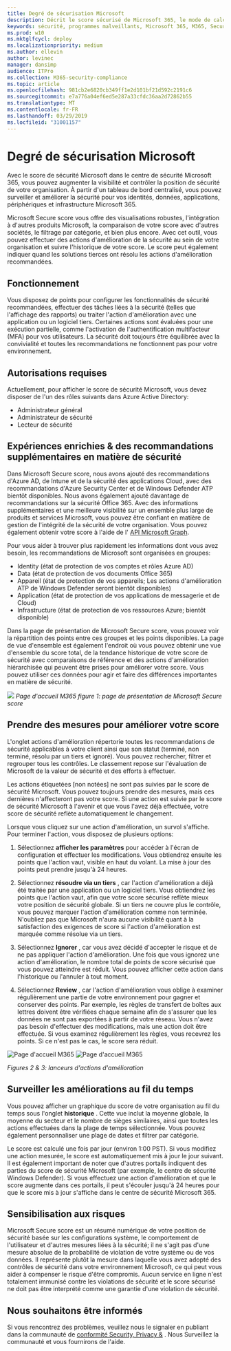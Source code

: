 ```yaml
---
title: Degré de sécurisation Microsoft
description: Décrit le score sécurisé de Microsoft 365, le mode de calcul des détails et les administrateurs de sécurité qui peuvent l'utiliser.
keywords: sécurité, programmes malveillants, Microsoft 365, M365, Secure score, centre de sécurité, actions d'amélioration
ms.prod: w10
ms.mktglfcycl: deploy
ms.localizationpriority: medium
ms.author: ellevin
author: levinec
manager: dansimp
audience: ITPro
ms.collection: M365-security-compliance
ms.topic: article
ms.openlocfilehash: 981cb2e6820cb349ff1e2d101bf21d592c2191c6
ms.sourcegitcommit: e7a776a04ef6ed5e287a33cfdc36aa2d72862b55
ms.translationtype: MT
ms.contentlocale: fr-FR
ms.lasthandoff: 03/29/2019
ms.locfileid: "31001157"
---
```

# <a name="microsoft-secure-score"></a>Degré de sécurisation Microsoft

Avec le score de sécurité Microsoft dans le centre de sécurité Microsoft 365, vous pouvez augmenter la visibilité et contrôler la position de sécurité de votre organisation. À partir d'un tableau de bord centralisé, vous pouvez surveiller et améliorer la sécurité pour vos identités, données, applications, périphériques et infrastructure Microsoft 365.

Microsoft Secure score vous offre des visualisations robustes, l'intégration à d'autres produits Microsoft, la comparaison de votre score avec d'autres sociétés, le filtrage par catégorie, et bien plus encore. Avec cet outil, vous pouvez effectuer des actions d'amélioration de la sécurité au sein de votre organisation et suivre l'historique de votre score. Le score peut également indiquer quand les solutions tierces ont résolu les actions d'amélioration recommandées.  

## <a name="how-it-works"></a>Fonctionnement

Vous disposez de points pour configurer les fonctionnalités de sécurité recommandées, effectuer des tâches liées à la sécurité (telles que l'affichage des rapports) ou traiter l'action d'amélioration avec une application ou un logiciel tiers. Certaines actions sont évaluées pour une exécution partielle, comme l'activation de l'authentification multifacteur (MFA) pour vos utilisateurs. La sécurité doit toujours être équilibrée avec la convivialité et toutes les recommandations ne fonctionnent pas pour votre environnement.

## <a name="required-permissions"></a>Autorisations requises

Actuellement, pour afficher le score de sécurité Microsoft, vous devez disposer de l'un des rôles suivants dans Azure Active Directory:

* Administrateur général
* Administrateur de sécurité
* Lecteur de sécurité

## <a name="rich-experiences--additional-security-recommendations"></a>Expériences enrichies & des recommandations supplémentaires en matière de sécurité

Dans Microsoft Secure score, nous avons ajouté des recommandations d'Azure AD, de Intune et de la sécurité des applications Cloud, avec des recommandations d'Azure Security Center et de Windows Defender ATP bientôt disponibles. Nous avons également ajouté davantage de recommandations sur la sécurité Office 365. Avec des informations supplémentaires et une meilleure visibilité sur un ensemble plus large de produits et services Microsoft, vous pouvez être confiant en matière de gestion de l'intégrité de la sécurité de votre organisation. Vous pouvez également obtenir votre score à l'aide de l' [API Microsoft Graph](https://docs.microsoft.com/graph/api/resources/securescores?view=graph-rest-beta).

Pour vous aider à trouver plus rapidement les informations dont vous avez besoin, les recommandations de Microsoft sont organisées en groupes:

* Identity (état de protection de vos comptes et rôles Azure AD)
* Data (état de protection de vos documents Office 365)
* Appareil (état de protection de vos appareils; Les actions d'amélioration ATP de Windows Defender seront bientôt disponibles)
* Application (état de protection de vos applications de messagerie et de Cloud)
* Infrastructure (état de protection de vos ressources Azure; bientôt disponible)

Dans la page de présentation de Microsoft Secure score, vous pouvez voir la répartition des points entre ces groupes et les points disponibles. La page de vue d'ensemble est également l'endroit où vous pouvez obtenir une vue d'ensemble du score total, de la tendance historique de votre score de sécurité avec comparaisons de référence et des actions d'amélioration hiérarchisée qui peuvent être prises pour améliorer votre score. Vous pouvez utiliser ces données pour agir et faire des différences importantes en matière de sécurité.  

![](./media/secure-score/homepage-original.png)
*Page d'accueil M365 figure 1: page de présentation de Microsoft Secure score*

## <a name="take-action-to-improve-your-score"></a>Prendre des mesures pour améliorer votre score

L'onglet actions d'amélioration répertorie toutes les recommandations de sécurité applicables à votre client ainsi que son statut (terminé, non terminé, résolu par un tiers et ignoré). Vous pouvez rechercher, filtrer et regrouper tous les contrôles.  Le classement repose sur l'évaluation de Microsoft de la valeur de sécurité et des efforts à effectuer.

Les actions étiquetées [non notées] ne sont pas suivies par le score de sécurité Microsoft. Vous pouvez toujours prendre des mesures, mais ces dernières n'affecteront pas votre score. Si une action est suivie par le score de sécurité Microsoft à l'avenir et que vous l'avez déjà effectuée, votre score de sécurité reflète automatiquement le changement.

Lorsque vous cliquez sur une action d'amélioration, un survol s'affiche. Pour terminer l'action, vous disposez de plusieurs options:

1. Sélectionnez **afficher les paramètres** pour accéder à l'écran de configuration et effectuer les modifications. Vous obtiendrez ensuite les points que l'action vaut, visible en haut du volant. La mise à jour des points peut prendre jusqu'à 24 heures.

2. Sélectionnez **résoudre via un tiers** , car l'action d'amélioration a déjà été traitée par une application ou un logiciel tiers. Vous obtiendrez les points que l'action vaut, afin que votre score sécurisé reflète mieux votre position de sécurité globale. Si un tiers ne couvre plus le contrôle, vous pouvez marquer l'action d'amélioration comme non terminée. N'oubliez pas que Microsoft n'aura aucune visibilité quant à la satisfaction des exigences de score si l'action d'amélioration est marquée comme résolue via un tiers.

3. Sélectionnez **Ignorer** , car vous avez décidé d'accepter le risque et de ne pas appliquer l'action d'amélioration. Une fois que vous ignorez une action d'amélioration, le nombre total de points de score sécurisé que vous pouvez atteindre est réduit. Vous pouvez afficher cette action dans l'historique ou l'annuler à tout moment.

4. Sélectionnez **Review** , car l'action d'amélioration vous oblige à examiner régulièrement une partie de votre environnement pour gagner et conserver des points. Par exemple, les règles de transfert de boîtes aux lettres doivent être vérifiées chaque semaine afin de s'assurer que les données ne sont pas exportées à partir de votre réseau. Vous n'avez pas besoin d'effectuer des modifications, mais une action doit être effectuée. Si vous examinez régulièrement les règles, vous recevrez les points. Si ce n'est pas le cas, le score sera réduit.

![Page d'accueil M365](./media/secure-score/secure-score1x450.png) ![Page d'accueil M365](./media/secure-score/secure-score2x450.png)

*Figures 2 & 3: lanceurs d'actions d'amélioration*

## <a name="monitor-improvements-over-time"></a>Surveiller les améliorations au fil du temps

Vous pouvez afficher un graphique du score de votre organisation au fil du temps sous l'onglet **historique** . Cette vue inclut la moyenne globale, la moyenne du secteur et le nombre de sièges similaires, ainsi que toutes les actions effectuées dans la plage de temps sélectionnée. Vous pouvez également personnaliser une plage de dates et filtrer par catégorie.

Le score est calculé une fois par jour (environ 1:00 PST). Si vous modifiez une action mesurée, le score est automatiquement mis à jour le jour suivant. Il est également important de noter que d'autres portails indiquent des parties du score de sécurité Microsoft (par exemple, le centre de sécurité Windows Defender). Si vous effectuez une action d'amélioration et que le score augmente dans ces portails, il peut s'écouler jusqu'à 24 heures pour que le score mis à jour s'affiche dans le centre de sécurité Microsoft 365.  

## <a name="risk-awareness"></a>Sensibilisation aux risques

Microsoft Secure score est un résumé numérique de votre position de sécurité basée sur les configurations système, le comportement de l'utilisateur et d'autres mesures liées à la sécurité; il ne s'agit pas d'une mesure absolue de la probabilité de violation de votre système ou de vos données. Il représente plutôt la mesure dans laquelle vous avez adopté des contrôles de sécurité dans votre environnement Microsoft, ce qui peut vous aider à compenser le risque d'être compromis. Aucun service en ligne n'est totalement immunisé contre les violations de sécurité et le score sécurisé ne doit pas être interprété comme une garantie d'une violation de sécurité.

## <a name="we-want-to-hear-from-you"></a>Nous souhaitons être informés

Si vous rencontrez des problèmes, veuillez nous le signaler en publiant dans la communauté de [conformité Security, Privacy &](https://techcommunity.microsoft.com/t5/Security-Privacy-Compliance/bd-p/security_privacy) . Nous Surveillez la communauté et vous fournirons de l'aide.
